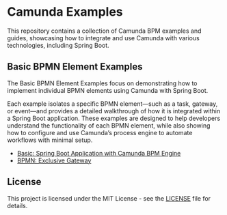 # Camunda Examples
This repository contains a collection of Camunda BPM examples and guides, showcasing how to integrate and use Camunda 
with various technologies, including Spring Boot.


## Basic BPMN Element Examples 
The Basic BPMN Element Examples focus on demonstrating how to implement individual BPMN elements using Camunda with 
Spring Boot. 

Each example isolates a specific BPMN element—such as a task, gateway, or event—and provides a detailed walkthrough of 
how it is integrated within a Spring Boot application. These examples are designed to help developers understand the 
functionality of each BPMN element, while also showing how to configure and use Camunda’s process engine to automate 
workflows with minimal setup.

* [Basic: Spring Boot Application with Camunda BPM Engine](basic-bpmn-elements/basic-example/README.md)
* [BPMN: Exclusive Gateway](basic-bpmn-elements/bpmn-gateway-event-based-gateway/README.md)

## License
This project is licensed under the MIT License - see the [LICENSE](LICENSE) file for details.
